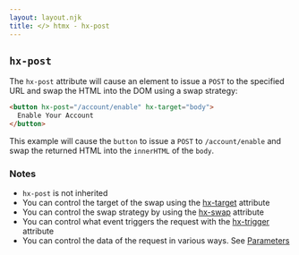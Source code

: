 ```yaml
---
layout: layout.njk
title: </> htmx - hx-post
---
```


## `hx-post`

The `hx-post` attribute will cause an element to issue a `POST` to the specified URL and swap
the HTML into the DOM using a swap strategy:

```html
<button hx-post="/account/enable" hx-target="body">
  Enable Your Account
</button>
```

This example will cause the `button` to issue a `POST` to `/account/enable` and swap the returned HTML into
 the `innerHTML` of the `body`.
 
### Notes

* `hx-post` is not inherited
* You can control the target of the swap using the [hx-target](/attributes/hx-target) attribute
* You can control the swap strategy by using the [hx-swap](/attributes/hx-swap) attribute
* You can control what event triggers the request with the [hx-trigger](/attributes/hx-trigger) attribute
* You can control the data of the request in various ways. See [Parameters](/docs/#parameters)
